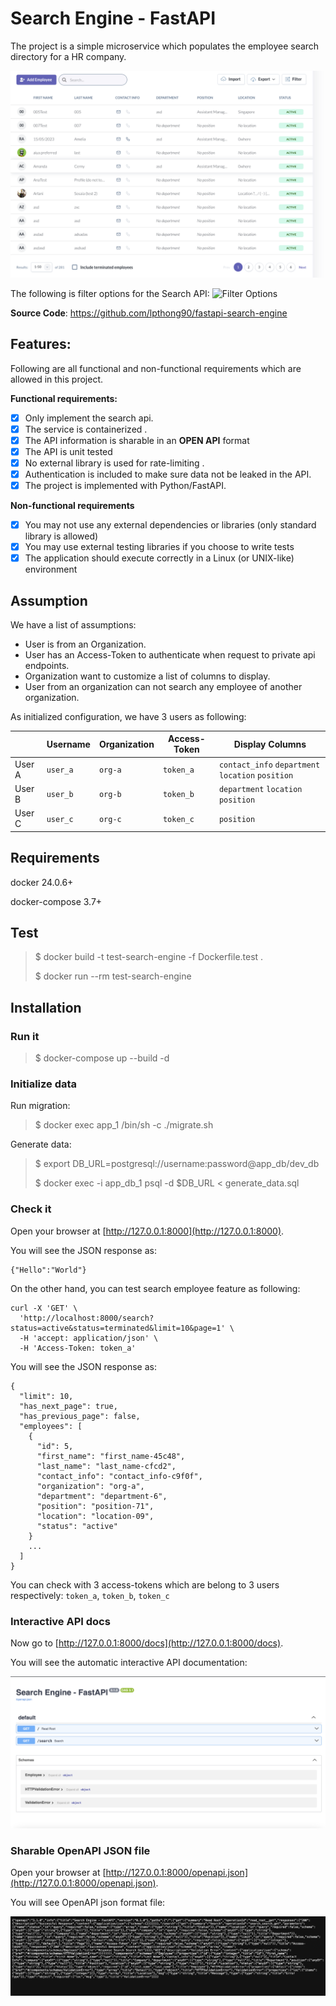 # Search Engine - FastAPI
The project is a simple microservice which populates the employee search directory for a HR company.

![Web UI](https://github.com/lpthong90/fastapi-search-engine/blob/91bfd9c7a76425e177136a7df3dfc68c05b2bb92/images/ui.png)

The following is filter options for the Search API:
![Filter Options](...)

**Source Code**: <a  href="https://github.com/lpthong90/fastapi-search-engine"  target="_blank">https://github.com/lpthong90/fastapi-search-engine</a>

## Features:

Following are all functional and non-functional requirements which are allowed in this project.

**Functional requirements:**

-  [x] Only implement the search api.
-  [x] The service is containerized .
-  [x] The API information is sharable in an **OPEN API** format
-  [x] The API is unit tested
-  [x] No external library is used for rate-limiting .
-  [x] Authentication is included to make sure data not be leaked in the API.
-  [x] The project is implemented with Python/FastAPI.

**Non-functional requirements**

- [x] You may not use any external dependencies or libraries (only standard library is allowed)
- [x] You may use external testing libraries if you choose to write tests
- [x] The application should execute correctly in a Linux (or UNIX-like) environment

## Assumption

We have a list of assumptions:
- User is from an Organization.
- User has an Access-Token to authenticate when request to private api endpoints.
- Organization want to customize a list of columns to display.
- User from an organization can not search any employee of another organization.

As initialized configuration, we have 3 users as following:

|           |Username|Organization|Access-Token|Display Columns |
|-----------|--------|------------|------------|------------|
|User A     |`user_a`|`org-a`     |`token_a`   |`contact_info` `department` `location` `position`
|User B     |`user_b`|`org-b`     |`token_b`   |`department` `location` `position`
|User C     |`user_c`|`org-c`     |`token_c`   |`position`


## Requirements

docker 24.0.6+

docker-compose 3.7+

## Test

> $ docker build -t  test-search-engine -f Dockerfile.test .
>
> $ docker run --rm test-search-engine

## Installation

### Run it

> $ docker-compose up --build -d

### Initialize data

Run migration:
> $ docker exec app_1 /bin/sh -c ./migrate.sh

Generate data:
> $ export DB_URL=postgresql://username:password@app_db/dev_db
> 
> $ docker exec -i app_db_1 psql -d $DB_URL < generate_data.sql

### Check it

Open your browser at  [http://127.0.0.1:8000](http://127.0.0.1:8000).

You will see the JSON response as:
```
{"Hello":"World"}
```

On the other hand, you can test search employee feature as following:
```
curl -X 'GET' \
  'http://localhost:8000/search?status=active&status=terminated&limit=10&page=1' \
  -H 'accept: application/json' \
  -H 'Access-Token: token_a'
``` 
You will see the JSON response as:
```
{
  "limit": 10,
  "has_next_page": true,
  "has_previous_page": false,
  "employees": [
    {
      "id": 5,
      "first_name": "first_name-45c48",
      "last_name": "last_name-cfcd2",
      "contact_info": "contact_info-c9f0f",
      "organization": "org-a",
      "department": "department-6",
      "position": "position-71",
      "location": "location-09",
      "status": "active"
    }
    ...
  ]
}
```

You can check with 3 access-tokens which are belong to 3 users respectively: `token_a`, `token_b`, `token_c`


### Interactive API docs

Now go to  [](http://127.0.0.1:8000/docs)[http://127.0.0.1:8000/docs](http://127.0.0.1:8000/docs).

You will see the automatic interactive API documentation:

![Api Docs](https://github.com/lpthong90/fastapi-search-engine/blob/main/images/docs.png)

### Sharable OpenAPI JSON file

Open your browser at  [http://127.0.0.1:8000/openapi.json](http://127.0.0.1:8000/openapi.json).

You will see OpenAPI json format file:

![OpenAPI Json File](https://github.com/lpthong90/fastapi-search-engine/blob/eea59139290fee1971526354c94b7cff0d839374/images/openapi.png)
